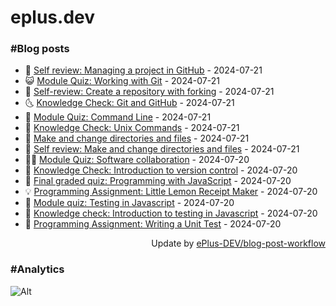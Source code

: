 # eplus.dev

### #Blog posts

<!-- BLOG-POST-LIST:START -->
 - 🧰 [Self review: Managing a project in GitHub](https://eplus.dev/self-review-managing-a-project-in-github) - 2024-07-21
 - 😺 [Module Quiz: Working with Git](https://eplus.dev/module-quiz-working-with-git) - 2024-07-21
 - 🗽 [Self-review: Create a repository with forking](https://eplus.dev/self-review-create-a-repository-with-forking) - 2024-07-21
 - 🌜 [Knowledge Check: Git and GitHub](https://eplus.dev/knowledge-check-git-and-github) - 2024-07-21
 - 📝 [Module Quiz: Command Line](https://eplus.dev/module-quiz-command-line) - 2024-07-21
 - 🚀 [Knowledge Check: Unix Commands](https://eplus.dev/knowledge-check-unix-commands) - 2024-07-21
 - 💼 [Make and change directories and files](https://eplus.dev/make-and-change-directories-and-files) - 2024-07-21
 - 🦣 [Self review: Make and change directories and files](https://eplus.dev/self-review-make-and-change-directories-and-files) - 2024-07-21
 - 👨‍🏫 [Module Quiz: Software collaboration](https://eplus.dev/module-quiz-software-collaboration) - 2024-07-20
 - 🔭 [Knowledge Check: Introduction to version control](https://eplus.dev/knowledge-check-introduction-to-version-control) - 2024-07-20
 - 🤡 [Final graded quiz: Programming with JavaScript](https://eplus.dev/final-graded-quiz-programming-with-javascript) - 2024-07-20
 - 💡 [Programming Assignment: Little Lemon Receipt Maker](https://eplus.dev/programming-assignment-little-lemon-receipt-maker) - 2024-07-20
 - 🦣 [Module quiz: Testing in Javascript](https://eplus.dev/module-quiz-testing-in-javascript) - 2024-07-20
 - 💪 [Knowledge check: Introduction to testing in Javascript](https://eplus.dev/knowledge-check-introduction-to-testing-in-javascript) - 2024-07-20
 - 🤡 [Programming Assignment: Writing a Unit Test](https://eplus.dev/programming-assignment-writing-a-unit-test) - 2024-07-20<!-- BLOG-POST-LIST:END -->

<div align="right">
  Update by <a target="_blank"
    href="https://github.com/ePlus-DEV/blog-post-workflow">ePlus-DEV/blog-post-workflow</a>
</div>

### #Analytics
![Alt](https://repobeats.axiom.co/api/embed/9990f7cddfbad8d834990b10ccad05f81ac1096f.svg "Repobeats analytics image")
